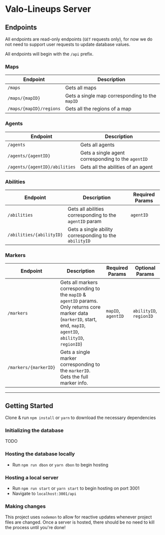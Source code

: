 # Valo-Lineups Server

## Endpoints

All endpoints are read-only endpoints (`GET` requests only), for now we do not need to support user requests to update database values.

All endpoints will begin with the `/api` prefix.

### Maps

| Endpoint                | Description                                    |
| ----------------------- | ---------------------------------------------- |
| `/maps`                 | Gets all maps                                  |
| `/maps/{mapID}`         | Gets a single map corresponding to the `mapID` |
| `/maps/{mapID}/regions` | Gets all the regions of a map                  |

### Agents

| Endpoint                      | Description                                        |
| ----------------------------- | -------------------------------------------------- |
| `/agents`                     | Gets all agents                                    |
| `/agents/{agentID}`           | Gets a single agent corresponding to the `agentID` |
| `/agents/{agentID}/abilities` | Gets all the abilities of an agent                 |

### Abilities

| Endpoint                 | Description                                             | Required Params |
| ------------------------ | ------------------------------------------------------- | --------------- |
| `/abilities`             | Gets all abilities corresponding to the `agentID` param | `agentID`       |
| `/abilities/{abilityID}` | Gets a single ability corresponding to the `abilityID`  |                 |

### Markers

| Endpoint              | Description                                                                                                                                                           | Required Params    | Optional Params         |
| --------------------- | --------------------------------------------------------------------------------------------------------------------------------------------------------------------- | ------------------ | ----------------------- |
| `/markers`            | Gets all markers corresponding to the `mapID` & `agentID` params. Only returns core marker data (`markerID`, start, end, `mapID`, `agentID`, `abilityID`, `regionID`) | `mapID`, `agentID` | `abilityID`, `regionID` |
| `/markers/{markerID}` | Gets a single marker corresponding to the `markerID`. Gets the full marker info.                                                                                      |                    |                         |

---

## Getting Started

Clone & run `npm install` or `yarn` to download the necessary dependencies

### Initializing the database

TODO

### Hosting the database locally

- Run `npm run dbon` or `yarn dbon` to begin hosting

### Hosting a local server

- Run `npm run start` or `yarn start` to begin hosting on port 3001
- Navigate to `localhost:3001/api`

### Making changes

This project uses `nodemon` to allow for reactive updates whenever project files are changed. Once a server is hosted, there should be no need to kill the process until you're done!
